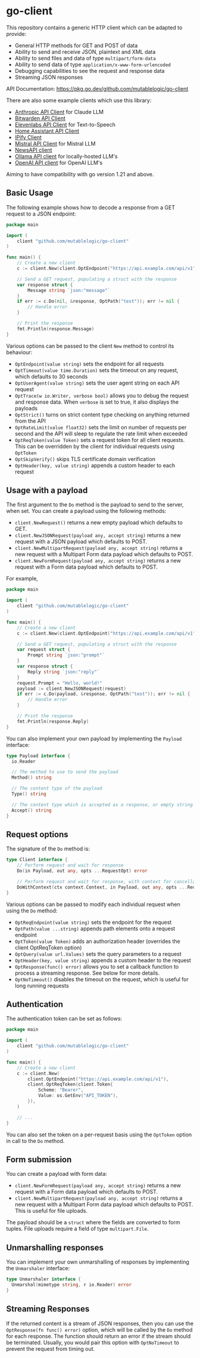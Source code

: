 # go-client

This repository contains a generic HTTP client which can be adapted to provide:

* General HTTP methods for GET and POST of data
* Ability to send and receive JSON, plaintext and XML data
* Ability to send files  and data of type `multipart/form-data`
* Ability to send data of type `application/x-www-form-urlencoded`
* Debugging capabilities to see the request and response data
* Streaming JSON responses

API Documentation: https://pkg.go.dev/github.com/mutablelogic/go-client

There are also some example clients which use this library:

* [Anthropic API Client](https://github.com/mutablelogic/go-client/tree/main/pkg/anthropic) for Claude LLM
* [Bitwarden API Client](https://github.com/mutablelogic/go-client/tree/main/pkg/bitwarden)
* [Elevenlabs API Client](https://github.com/mutablelogic/go-client/tree/main/pkg/elevenlabs) for Text-to-Speech
* [Home Assistant API Client](https://github.com/mutablelogic/go-client/tree/main/pkg/homeassistant)
* [IPify Client](https://github.com/mutablelogic/go-client/tree/main/pkg/ipify)
* [Mistral API Client](https://github.com/mutablelogic/go-client/tree/main/pkg/mistral) for Mistral LLM
* [NewsAPI client](https://github.com/mutablelogic/go-client/tree/main/pkg/newsapi)
* [Ollama API client](https://github.com/mutablelogic/go-client/tree/main/pkg/ollama) for locally-hosted LLM's
* [OpenAI API client](https://github.com/mutablelogic/go-client/tree/main/pkg/openai) for OpenAI LLM's

Aiming to have compatibility with go version 1.21 and above.

## Basic Usage

The following example shows how to decode a response from a GET request
to a JSON endpoint:

```go
package main

import (
    client "github.com/mutablelogic/go-client"
)

func main() {
    // Create a new client
    c := client.New(client.OptEndpoint("https://api.example.com/api/v1"))

    // Send a GET request, populating a struct with the response
    var response struct {
        Message string `json:"message"`
    }
    if err := c.Do(nil, &response, OptPath("test")); err != nil {
        // Handle error
    }

    // Print the response
    fmt.Println(response.Message)
}
```

Various options can be passed to the client `New` method to control its behaviour:

* `OptEndpoint(value string)` sets the endpoint for all requests
* `OptTimeout(value time.Duration)` sets the timeout on any request, which defaults to 30 seconds
* `OptUserAgent(value string)` sets the user agent string on each API request
* `OptTrace(w io.Writer, verbose bool)` allows you to debug the request and response data. 
   When `verbose` is set to true, it also displays the payloads
* `OptStrict()` turns on strict content type checking on anything returned from the API
* `OptRateLimit(value float32)` sets the limit on number of requests per second and the API will sleep to regulate
  the rate limit when exceeded
* `OptReqToken(value Token)` sets a request token for all client requests. This can be overridden by the client 
  for individual requests using `OptToken`
* `OptSkipVerify()` skips TLS certificate domain verification
* `OptHeader(key, value string)` appends a custom header to each request

## Usage with a payload

The first argument to the `Do` method is the payload to send to the server, when set. You can create a payload
using the following methods:

* `client.NewRequest()` returns a new empty payload which defaults to GET.
* `client.NewJSONRequest(payload any, accept string)` returns a new request with a JSON payload which defaults to POST.
* `client.NewMultipartRequest(payload any, accept string)` returns a new request with a Multipart Form data payload which 
  defaults to POST.
* `client.NewFormRequest(payload any, accept string)` returns a new request with a Form data payload which defaults to POST.

For example,

```go
package main

import (
    client "github.com/mutablelogic/go-client"
)

func main() {
    // Create a new client
    c := client.New(client.OptEndpoint("https://api.example.com/api/v1"))

    // Send a GET request, populating a struct with the response
    var request struct {
        Prompt string `json:"prompt"`
    }
    var response struct {
        Reply string `json:"reply"`
    }
    request.Prompt = "Hello, world!"
    payload := client.NewJSONRequest(request)
    if err := c.Do(payload, &response, OptPath("test")); err != nil {
        // Handle error
    }

    // Print the response
    fmt.Println(response.Reply)
}
```

You can also implement your own payload by implementing the `Payload` interface:

```go
type Payload interface {
  io.Reader

  // The method to use to send the payload
  Method() string

  // The content type of the payload
  Type() string

  // The content type which is accepted as a response, or empty string if any
  Accept() string
}
```

## Request options

The signature of the `Do` method is:

```go
type Client interface {
    // Perform request and wait for response
    Do(in Payload, out any, opts ...RequestOpt) error

    // Perform request and wait for response, with context for cancellation
    DoWithContext(ctx context.Context, in Payload, out any, opts ...RequestOpt) error
}
```

Various options can be passed to modify each individual request when using the `Do` method:

* `OptReqEndpoint(value string)` sets the endpoint for the request
* `OptPath(value ...string)` appends path elements onto a request endpoint
* `OptToken(value Token)` adds an authorization header (overrides the client OptReqToken option)
* `OptQuery(value url.Values)` sets the query parameters to a request
* `OptHeader(key, value string)` appends a custom header to the request
* `OptResponse(func() error)` allows you to set a callback function to process a streaming response.
  See below for more details.
* `OptNoTimeout()` disables the timeout on the request, which is useful for long running requests

## Authentication

The authentication token can be set as follows:

```go
package main

import (
    client "github.com/mutablelogic/go-client"
)

func main() {
    // Create a new client
    c := client.New(
        client.OptEndpoint("https://api.example.com/api/v1"),
        client.OptReqToken(client.Token{
            Scheme: "Bearer",
            Value: os.GetEnv("API_TOKEN"),
        }),
    )

    // ...
}
```

You can also set the token on a per-request basis using the `OptToken` option in call to the `Do` method.

## Form submission

You can create a payload with form data:

* `client.NewFormRequest(payload any, accept string)` returns a new request with a Form data payload which defaults to POST.
* `client.NewMultipartRequest(payload any, accept string)` returns a new request with a Multipart Form data payload which defaults to POST. This is useful for file uploads.

The payload should be a `struct` where the fields are converted to form tuples. File uploads require a field of type `multipart.File`.

## Unmarshalling responses

You can implement your own unmarshalling of responses by implementing the `Unmarshaler` interface:

```go
type Unmarshaler interface {
  Unmarshal(mimetype string, r io.Reader) error
}
```

## Streaming Responses

If the returned content is a stream of JSON responses, then you can use the `OptResponse(fn func() error)` option, which
will be called by the `Do` method for each response. The function should return an error if the stream should be terminated.
Usually, you would pair this option with `OptNoTimeout` to prevent the request from timing out.
